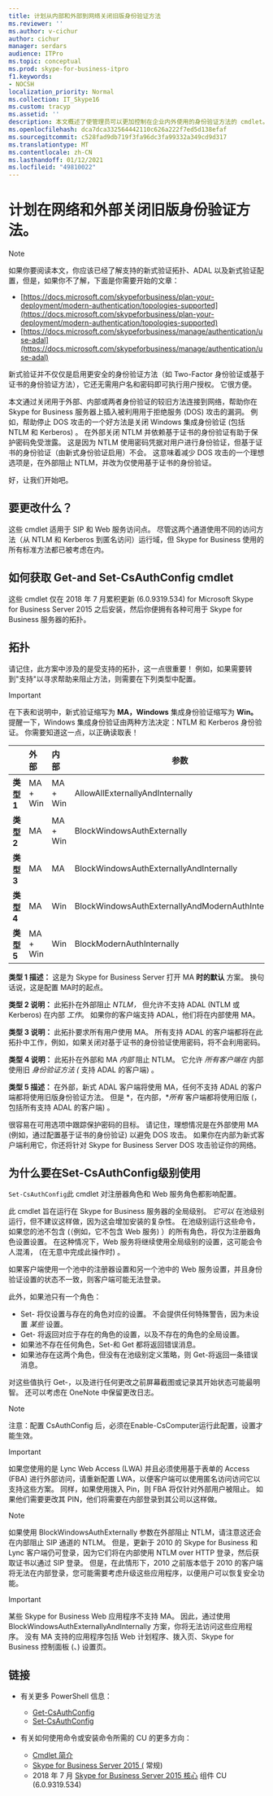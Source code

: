 ```yaml
---
title: 计划从内部和外部到网络关闭旧版身份验证方法
ms.reviewer: ''
ms.author: v-cichur
author: cichur
manager: serdars
audience: ITPro
ms.topic: conceptual
ms.prod: skype-for-business-itpro
f1.keywords:
- NOCSH
localization_priority: Normal
ms.collection: IT_Skype16
ms.custom: tracyp
ms.assetid: ''
description: 本文概述了使管理员可以更加控制在企业内外使用的身份验证方法的 cmdlet。 管理员可以在内部或外部将其身份验证方法打开或关闭到其网络。
ms.openlocfilehash: dca7dca332564442110c626a222f7ed5d138efaf
ms.sourcegitcommit: c528fad9db719f3fa96dc3fa99332a349cd9d317
ms.translationtype: MT
ms.contentlocale: zh-CN
ms.lasthandoff: 01/12/2021
ms.locfileid: "49810022"
---
```

# <a name="planning-to-turn-off-legacy-authentication-methods-internally-and-externally-to-your-network"></a>计划在网络和外部关闭旧版身份验证方法。

> [!NOTE]
> 如果你要阅读本文，你应该已经了解支持的新式验证拓扑、ADAL 以及新式验证配置，但是，如果你不了解，下面是你需要开始的文章： 
>  + [https://docs.microsoft.com/skypeforbusiness/plan-your-deployment/modern-authentication/topologies-supported](https://docs.microsoft.com/skypeforbusiness/plan-your-deployment/modern-authentication/topologies-supported)
>  + [https://docs.microsoft.com/skypeforbusiness/manage/authentication/use-adal](https://docs.microsoft.com/skypeforbusiness/manage/authentication/use-adal)
  
新式验证并不仅仅是启用更安全的身份验证方法（如 Two-Factor 身份验证或基于证书的身份验证方法），它还无需用户名和密码即可执行用户授权。 它很方便。

本文通过关闭用于外部、内部或两者身份验证的较旧方法连接到网络，帮助你在 Skype for Business 服务器上插入被利用用于拒绝服务 (DOS) 攻击的漏洞。 例如，帮助停止 DOS 攻击的一个好方法是关闭 Windows 集成身份验证 (包括 NTLM 和 Kerberos) 。 在外部关闭 NTLM 并依赖基于证书的身份验证有助于保护密码免受泄露。 这是因为 NTLM 使用密码凭据对用户进行身份验证，但基于证书的身份验证（由新式身份验证启用）不会。 这意味着减少 DOS 攻击的一个理想选项是，在外部阻止 NTLM，并改为仅使用基于证书的身份验证。

好，让我们开始吧。

## <a name="what-would-you-be-changing"></a>要更改什么？ 

这些 cmdlet 适用于 SIP 和 Web 服务访问点。 尽管这两个通道使用不同的访问方法（从 NTLM 和 Kerberos 到匿名访问）运行域，但 Skype for Business 使用的所有标准方法都已被考虑在内。

## <a name="how-to-get-the-get--and-set-csauthconfig-cmdlets"></a>如何获取 Get-and Set-CsAuthConfig cmdlet

这些 cmdlet 仅在 2018 年 7 月累积更新 (6.0.9319.534) for Microsoft Skype for Business Server 2015 之后安装，然后你便拥有各种可用于 Skype for Business 服务器的拓扑。

## <a name="topologies"></a>拓扑

请记住，此方案中涉及的是受支持的拓扑，这一点很重要！ 例如，如果需要转到"支持"以寻求帮助来阻止方法，则需要在下列类型中配置。 

> [!IMPORTANT]
> 在下表和说明中，新式验证缩写为 __MA，Windows__ 集成身份验证缩写为 __Win。__ 提醒一下，Windows 集成身份验证由两种方法决定：NTLM 和 Kerberos 身份验证。 你需要知道这一点，以正确读取表！


|       |外部  |内部  |参数  |
|---------|:---------|:---------|---------|
|__类型 1__   |  MA + Win       | MA + Win         |  AllowAllExternallyAndInternally       |
|__类型 2__   |  MA       | MA + Win         | BlockWindowsAuthExternally        |
|__类型 3__   |  MA       | MA        | BlockWindowsAuthExternallyAndInternally        |
|__类型 4__   |  MA       | Win        | BlockWindowsAuthExternallyAndModernAuthInternally    |
|__类型 5__   |  MA + Win       | Win        | BlockModernAuthInternally         |

__类型 1 描述：__ 这是为 Skype for Business Server 打开 MA __时的默认__ 方案。 换句话说，这是配置 MA时的起点。

__类型 2 说明：__ 此拓扑在外部阻止 *NTLM，* 但允许不支持 ADAL (NTLM 或 Kerberos) 在内部 *工作*。 如果你的客户端支持 ADAL，他们将在内部使用 MA。

__类型 3 说明：__ 此拓扑要求所有用户使用 MA。 所有支持 ADAL 的客户端都将在此拓扑中工作，例如，如果关闭对基于证书的身份验证使用密码，将不会利用密码。

__类型 4 说明：__ 此拓扑在外部和 MA *内部* 阻止 NTLM。 它允许 *所有客户端在* 内部使用旧 *身份验证方法 (* 支持 ADAL 的客户端) 。

__类型 5 描述：__ 在外部，新式 ADAL 客户端将使用 MA，任何不支持 ADAL 的客户端都将使用旧版身份验证方法。 但是 *，在内部，**所有* 客户端都将使用旧版 (，包括所有支持 ADAL 的客户端) 。

很容易在可用选项中跟踪保护密码的目标。 请记住，理想情况是在外部使用 MA (例如，通过配置基于证书的身份验证) 以避免 DOS 攻击。 如果你在内部为新式客户端利用它，你还将针对 Skype for Business Server DOS 攻击验证你的网络。

## <a name="why-to-use-set-csauthconfig-at-the-global-level"></a>为什么要在Set-CsAuthConfig级别使用

`Set-CsAuthConfig`此 cmdlet 对注册器角色和 Web 服务角色都影响配置。

此 cmdlet 旨在运行在 Skype for Business 服务器的全局级别。 *它可以* 在池级别运行，但不建议这样做，因为这会增加安装的复杂性。 在池级别运行这些命令，如果您的池不包含 (（例如，它不包含 Web 服务) ）的所有角色，将仅为注册器角色设置设置。 在这种情况下，Web 服务将继续使用全局级别的设置，这可能会令人混淆， (在无意中完成此操作时) 。

如果客户端使用一个池中的注册器设置和另一个池中的 Web 服务设置，并且身份验证设置的状态不一致，则客户端可能无法登录。

此外，如果池只有一个角色： 
* Set- 将仅设置与存在的角色对应的设置。 不会提供任何特殊警告，因为未设置 *某些* 设置。 
* Get- 将返回对应于存在的角色的设置，以及不存在的角色的全局设置。
* 如果池不存在任何角色，Set-和 Get 都将返回错误消息。
* 如果池存在这两个角色，但没有在池级别定义策略，则 Get-将返回一条错误消息。

对这些值执行 Get-，以及进行任何更改之前屏幕截图或记录其开始状态可能最明智。 还可以考虑在 OneNote 中保留更改日志。

> [!NOTE]
> 
> 注意：配置 CsAuthConfig 后，必须在Enable-CsComputer运行此配置，设置才能生效。

> [!IMPORTANT]
> 如果您使用的是 Lync Web Access (LWA) 并且必须使用基于表单的 Access (FBA) 进行外部访问，请重新配置 LWA，以便客户端可以使用匿名访问访问它以支持这些方案。 同样，如果使用拨入 Pin，则 FBA 将仅针对外部用户被阻止。 如果他们需要更改其 PIN，他们将需要在内部登录到其公司以这样做。

> [!NOTE]
> 
> 如果使用 BlockWindowsAuthExternally 参数在外部阻止 NTLM，请注意这还会在内部阻止 SIP 通道的 NTLM。 但是，更新于 2010 的 Skype for Business 和 Lync 客户端仍可登录，因为它们将在内部使用 NTLM over HTTP 登录，然后获取证书以通过 SIP 登录。 但是，在此情形下，2010 之前版本低于 2010 的客户端将无法在内部登录，您可能需要考虑升级这些应用程序，以便用户可以恢复安全功能。

> [!IMPORTANT] 
> 某些 Skype for Business Web 应用程序不支持 MA。 因此，通过使用 BlockWindowsAuthExternallyAndInternally 方案，你将无法访问这些应用程序。 没有 MA 支持的应用程序包括 Web 计划程序、拨入页、Skype for Business 控制面板 (、) 设置页。 

## <a name="links"></a>链接 
- 有关更多 PowerShell 信息：
    -  [Get-CsAuthConfig](https://docs.microsoft.com/powershell/module/skype/get-csauthconfig?view=skype-ps)
    -  [Set-CsAuthConfig](https://docs.microsoft.com/powershell/module/skype/set-csauthconfig?view=skype-ps)

- 有关如何使用命令或安装命令所需的 CU 的更多方向：
    - [Cmdlet 简介](https://support.microsoft.com/help/4346673/new-cmdlets-to-manage-skype-for-business-server-2015-authentication)
    - [Skype for Business Server 2015 (](https://support.microsoft.com/help/3061064/updates-for-skype-for-business-server-2015) 常规) 
    - 2018 年 7 月 [Skype for Business Server 2015 核心](https://support.microsoft.com/help/4340903/july-2018-cumulative-update-6-0-9319-534-for-skype-for-business-server) 组件 CU (6.0.9319.534) 


 
